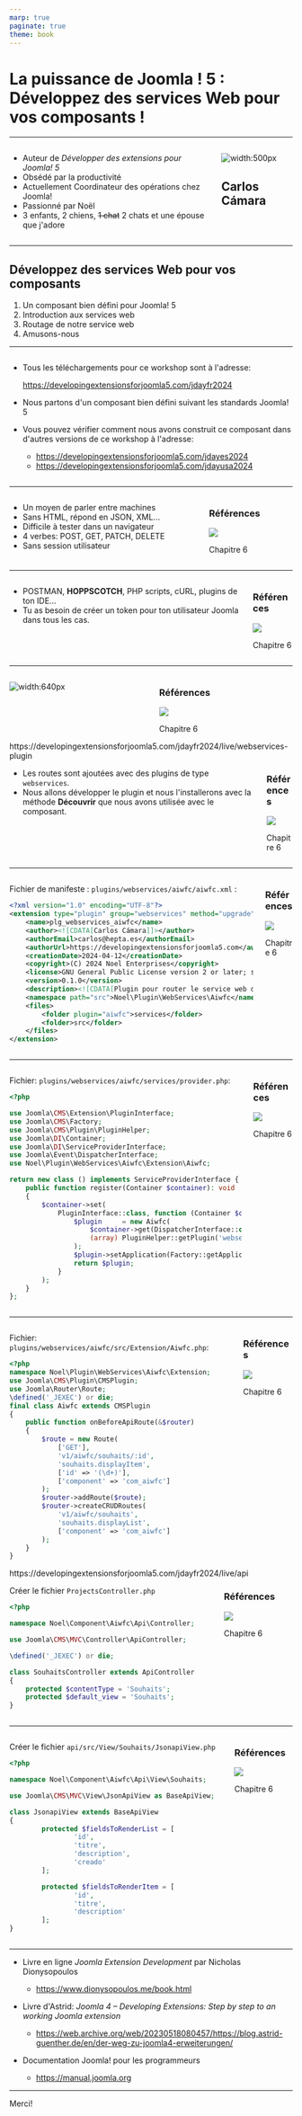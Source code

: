 ```yaml
---
marp: true
paginate: true
theme: book
---
```


<!--
_class: cover
-->

# La puissance de Joomla ! 5 : Développez des services Web pour vos composants !

---

<!--
<!--
_header: "Qui je suis"
footer: '[Développer des extensions pour Joomla! 5](https://developingextensionsforjoomla5.com/jdayfr2024)'
-->

<div class="columns">
<div class="column column__content">

- Auteur de _Développer des extensions pour Joomla! 5_
- Obsédé par la productivité
- Actuellement Coordinateur des opérations chez Joomla!
- Passionné par Noël
- 3 enfants, 2 chiens, ~~1 chat~~ 2 chats et une épouse que j'adore

</div>
<div class="column">

![width:500px](./images/me.jpeg)

## Carlos Cámara

</div>
</div>

---

<!--
_header: "Ce que nous allons voir"
-->

## Développez des services Web pour vos composants

1. Un composant bien défini pour Joomla! 5
2. Introduction aux services web
3. Routage de notre service web
4. Amusons-nous

---

<!--
_header: "Un composant bien défini pour Joomla! 5"
-->
<div class="columns">
<div class="column column__content">

- Tous les téléchargements pour ce workshop sont à l'adresse:

  https://developingextensionsforjoomla5.com/jdayfr2024

- Nous partons d'un composant bien défini suivant les standards Joomla! 5
- Vous pouvez vérifier comment nous avons construit ce composant dans d'autres versions de ce workshop à l'adresse:

  - https://developingextensionsforjoomla5.com/jdayes2024
  - https://developingextensionsforjoomla5.com/jdayusa2024

</div>
</div>

---

<!--
_header: "Introduction aux services web"
-->
<div class="columns">
<div class="column column__content">

- Un moyen de parler entre machines
- Sans HTML, répond en JSON, XML...
- Difficile à tester dans un navigateur
- 4 verbes: POST, GET, PATCH, DELETE
- Sans session utilisateur

</div>
<div class="column column__reference">

### Références

![](./images/cover.png)

Chapitre 6

</div>
</div>

---

<!--
_header: "Utilisation des services web dans Joomla!"
-->
<div class="columns">
<div class="column column__content">

- POSTMAN, **HOPPSCOTCH**, PHP scripts, cURL, plugins de ton IDE...
- Tu as besoin de créer un token pour ton utilisateur Joomla dans tous les cas.

</div>
<div class="column column__reference">

### Références

![](./images/cover.png)

Chapitre 6

</div>
</div>

---

<!--
_header: "Création du token API"
-->
<div class="columns">
<div class="column column__content">

![width:640px](./images/api_token.png)

</div>
<div class="column column__reference">

### Références

![](./images/cover.png)

Chapitre 6

</div>
</div>
<!--
- Le token API est unique par utilisateur
- Pour un utilisateur nouvellement créé, il n'y a pas de token API. L'utilisateur doit enregistrer sa configuration pour le créer
- Seul l'utilisateur peut créer et voir son token API.
- Le token API n'est pas stocké dans la base de données.

---

<!--
_header: "Creando un point d'entrée pour notre service web"
-->
<div class="url">https://developingextensionsforjoomla5.com/jdayfr2024/live/webservices-plugin</div>

<div class="columns">
<div class="column column__content">

- Les routes sont ajoutées avec des plugins de type `webservices`.
- Nous allons développer le plugin et nous l'installerons avec la méthode **Découvrir** que nous avons utilisée avec le composant.

</div>
<div class="column column__reference">

### Références

![](./images/cover.png)

Chapitre 6

</div>
</div>

---

<!--
_header: "Créer un plugin de service web"
-->
<div class="columns">
<div class="column column__content">

<!-- Start of Selection -->

Fichier de manifeste : `plugins/webservices/aiwfc/aiwfc.xml` :

<!-- End of Selection -->

```xml
<?xml version="1.0" encoding="UTF-8"?>
<extension type="plugin" group="webservices" method="upgrade">
    <name>plg_webservices_aiwfc</name>
    <author><![CDATA[Carlos Cámara]]></author>
    <authorEmail>carlos@hepta.es</authorEmail>
    <authorUrl>https://developingextensionsforjoomla5.com</authorUrl>
    <creationDate>2024-04-12</creationDate>
    <copyright>(C) 2024 Noel Enterprises</copyright>
    <license>GNU General Public License version 2 or later; see LICENSE.txt</license>
    <version>0.1.0</version>
    <description><![CDATA[Plugin pour router le service web de la liste de souhaits pour Joomla!]]></description>
    <namespace path="src">Noel\Plugin\WebServices\Aiwfc</namespace>
    <files>
        <folder plugin="aiwfc">services</folder>
        <folder>src</folder>
    </files>
</extension>
```

</div>
<div class="column column__reference">

<!-- Start of Selection -->

### Références

<!-- End of Selection -->

![](./images/cover.png)

Chapitre 6

</div>
</div>

<!--
- Il est identique au manifeste du composant
- Nous nous assurons de l'inclure dans le dossier `webservices` dans le dossier `plugins`
-->

---

<!--
_header: "Créer un plugin de service web"
-->
<div class="columns">
<div class="column column__content">

Fichier: `plugins/webservices/aiwfc/services/provider.php`:

```php
<?php

use Joomla\CMS\Extension\PluginInterface;
use Joomla\CMS\Factory;
use Joomla\CMS\Plugin\PluginHelper;
use Joomla\DI\Container;
use Joomla\DI\ServiceProviderInterface;
use Joomla\Event\DispatcherInterface;
use Noel\Plugin\WebServices\Aiwfc\Extension\Aiwfc;

return new class () implements ServiceProviderInterface {
    public function register(Container $container): void
    {
        $container->set(
            PluginInterface::class, function (Container $container) {
                $plugin     = new Aiwfc(
                    $container->get(DispatcherInterface::class),
                    (array) PluginHelper::getPlugin('webservices', 'aiwfc')
                );
                $plugin->setApplication(Factory::getApplication());
                return $plugin;
            }
        );
    }
};
```

</div>
<div class="column column__reference">

### Références

![](./images/cover.png)

Chapitre 6

</div>
</div>

<!--
- Même structure que dans le composant
-->

---

<!--
_header: "Créer un plugin de service web"
-->
<div class="columns">
<div class="column column__content">

Fichier: `plugins/webservices/aiwfc/src/Extension/Aiwfc.php`:

```php
<?php
namespace Noel\Plugin\WebServices\Aiwfc\Extension;
use Joomla\CMS\Plugin\CMSPlugin;
use Joomla\Router\Route;
\defined('_JEXEC') or die;
final class Aiwfc extends CMSPlugin
{
    public function onBeforeApiRoute(&$router)
    {
        $route = new Route(
            ['GET'],
			'v1/aiwfc/souhaits/:id',
			'souhaits.displayItem',
			['id' => '(\d+)'],
			['component' => 'com_aiwfc']
		);
        $router->addRoute($route);
        $router->createCRUDRoutes(
            'v1/aiwfc/souhaits',
            'souhaits.displayList',
            ['component' => 'com_aiwfc']
        );
    }
}
```

</div>
<div class="column column__reference">

### Références

![](./images/cover.png)

Chapitre 6

</div>
</div>
<!--
- Deux façons de créer les routes:
  1. avec la méthode `createCRUDRoutes()` qui ajoute toutes les actions possibles au service web.
  2. Avec la classe `Route` du Framework de Joomla! qui nous permet de détailler les actions à autoriser.
- Pour les entités individuelles, `createCRUDRoutes()` ajoute automatiquement le paramètre :id à la route que nous indiquons.
- Les paramètres sont: 
   - URL du service web
   - Contrôleur qui gérera la requête
   - Composant qui gérera la requête

-->

---

<!--
_header: "Gestion des requêtes dans notre composant"
-->
<div class="url">https://developingextensionsforjoomla5.com/jdayfr2024/live/api</div>

<div class="columns">
<div class="column column__content">

Créer le fichier `ProjectsController.php`

```php
<?php

namespace Noel\Component\Aiwfc\Api\Controller;

use Joomla\CMS\MVC\Controller\ApiController;

\defined('_JEXEC') or die;

class SouhaitsController extends ApiController
{
	protected $contentType = 'Souhaits';
	protected $default_view = 'Souhaits';
}

```

</div>
<div class="column column__reference">

### Références

![](./images/cover.png)

Chapitre 6

</div>
</div>

<!--

- Nous étendons la classe `ApiController` de Joomla, ce qui nous permettra d'économiser beaucoup de code, car cette classe fournit déjà les méthodes de base comme `displayList()` et `add()`.

-->

---

<!--
_header: "Gestion des requêtes dans notre composant"
-->

<div class="columns">
<div class="column column__content">

Créer le fichier `api/src/View/Souhaits/JsonapiView.php`

```php
<?php

namespace Noel\Component\Aiwfc\Api\View\Souhaits;

use Joomla\CMS\MVC\View\JsonApiView as BaseApiView;

class JsonapiView extends BaseApiView
{
        protected $fieldsToRenderList = [
                'id',
                'titre',
                'description',
                'creado'
        ];

        protected $fieldsToRenderItem = [
                'id',
                'titre',
                'description'
        ];
}

```

</div>
<div class="column column__reference">

### Références

![](./images/cover.png)

Chapitre 6

</div>
</div>

<!--

- Nous étendons la classe `ApiController` de Joomla, ce qui nous permettra d'économiser beaucoup de code, car cette classe fournit déjà les méthodes de base comme `displayList()` et `add()`.

-->

---

<!--
_header: "Sur les épaules de géants"
-->

- Livre en ligne _Joomla Extension Development_ par Nicholas Dionysopoulos
  - https://www.dionysopoulos.me/book.html
- Livre d'Astrid: _Joomla 4 – Developing Extensions: Step by step to an working Joomla extension_

  - https://web.archive.org/web/20230518080457/https://blog.astrid-guenther.de/en/der-weg-zu-joomla4-erweiterungen/

- Documentation Joomla! pour les programmeurs

  - https://manual.joomla.org

  <!-- Si j'ai vu plus loin que d'autres hommes, c'est parce que j'étais sur les épaules de géants. -->

---

<!--
_class: Merci beaucoup
footer: ''
-->

<div class="text-huge">
    Merci!
</div>
